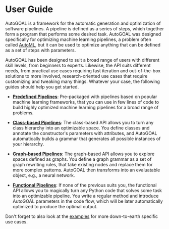 # User Guide

AutoGOAL is a framework for the automatic generation and optimization of software pipelines.
A pipeline is defined as a series of steps, which together form a program that performs some desired task.
AutoGOAL was designed specifically for optimizing machine learning pipelines, a problem often called [AutoML](https://automl.org),
but it can be used to optimize anything that can be defined as a set of steps with parameters.

AutoGOAL has been designed to suit a broad range of users with different skill levels, from beginners to experts.
Likewise, the API suits different needs, from practical use cases requiring fast iteration and out-of-the-box solutions
to more involved, research-oriented use cases that require customizing and tweaking many things.
Whatever your case, the following guides should help you get started.

* **[Predefined Pipelines](/guide/predefined/)**:
    Pre-packaged with pipelines based on popular machine learning frameworks,
    that you can use in few lines of code to build highly optimized machine learning pipelines for a broad range of problems.

* **[Class-based Pipelines](/guide/cfg/)**:
    The class-based API allows you to turn any class hierarchy into an optimizable space.
    You define classes and annotate the constructor's parameters
    with attributes, and AutoGOAL automatically builds a grammar that generates all possible
    instances of your hierarchy.

* **[Graph-based Pipelines](/guide/graph/)**:
    The graph-based API allows you to explore spaces defined as graphs. You define a graph grammar as
    a set of graph rewriting rules, that take existing nodes and replace them for more complex patterns.
    AutoGOAL then transforms into an evaluatable object, e.g., a neural network.

* **[Functional Pipelines](/guide/functional/)**:
    If none of the previous suits you, the functional API allows you to magically turn any Python code
    that solves some task into an optimizable pipeline.
    You write a regular method and introduce AutoGOAL parameters in the code flow, which will be later
    automatically optimized to produce the optimal output.

Don't forget to also look at the [examples](/examples/) for more down-to-earth specific use cases.

